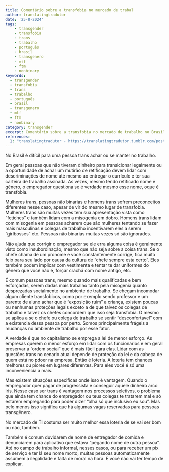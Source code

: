 ```yaml
---
title: Comentário sobre a transfobia no mercado de trabal
author: translatingtradutor
date: '25-8-2024'
tags:
    - transgender
    - transfobia
    - trans
    - trabalho
    - português
    - brasil
    - transgenero
    - mtf
    - ftm
    - nonbinary
keywords:
  - transgender
  - transfobia
  - trans
  - trabalho
  - português
  - brasil
  - transgenero
  - mtf
  - ftm
  - nonbinary
category: transgender
excerpt: Comentário sobre a transfobia no mercado de trabalho no BrasilNo Brasil é difícil para uma pessoa trans achar ou se manter no trabalho.Em geral pessoa...
references:
  1: "translatingtradutor - https://translatingtradutor.tumblr.com/post/759803300745035776/coment%C3%A1rio-sobre-a-transfobia-no-mercado-de"
---
```


No Brasil é difícil para uma pessoa trans achar ou se manter no trabalho.

Em geral pessoas que não tiveram dinheiro para transicionar legalmente ou a oportunidade de achar um mutirão de retificação devem lidar com descriminações de nome até mesmo ao entregar o currículo e ter sua carteira de trabalho assinada. As vezes, mesmo tendo retificado nome e gênero, o empregador questiona se é verdade mesmo esse nome, oque é transfobia.

Mulheres trans, pessoas não binarias e homens trans sofrem preconceitos diferentes nesse caso, apesar de vir do mesmo lugar de transfobia. Mulheres trans são muitas vezes tem sua apresentação vista como “fetiches” e também lidam com a misogenia em dobro. Homens trans lidam com misogenia em pessoas acharem que são mulheres tentando se fazer mais masculinas e colegas de trabalho incentivarem eles a serem “girlbosses” etc. Pessoas não binarias muitas vezes só são ignorades.

Não ajuda que corrigir o empregador se ele erra alguma coisa é geralmente visto como insubordinação, mesmo que não seja sobre a coisa trans. Se o chefe chama de um pronome e você constantemente corrige, fica muito feio para seu lado por causa da cultura de “chefe sempre esta certo”. Eles também podem implicar com vestimenta e tentar te dar uniformes do gênero que você não é, forçar crachá com nome antigo, etc.

É comum pessoas trans, mesmo quando mais qualificadas e bem esforçadas, serem dadas mais trabalho tanto pela misogenia quanto  desprezadas socialmente no ambiente de trabalho. Se chegam incomodar algum cliente transfobicos, como por exemplo sendo professor e um parente de aluno achar que é “exposição ruim” a criança, existem poucas ou nenhumas proteções legais exceto a de que talvez os colegas de trabalho e talvez os chefes concordem que isso seja transfobia. O mesmo se aplica a se o chefe ou colega de trabalho se sentir “desconfortavel” com a existencia dessa pessoa por perto. Somos principalmente frágeis a mudanças no ambiente de trabalho por esse fator.

A verdade é que no capitalismo se emprega a lei de menor esforço. As empresas querem o menor esforço em lidar com os funcionarios e em geral preservar a “ordem social” que é mais fâcil para elas. Lidar com as questões trans no cenario atual depende de proteção da lei e da cabeça de quem está no pdoer na empresa. Então é loteria. A loteria tem chances melhores ou piores em lugares diferentes. Para eles você é só uma inconveniencia a mais.

Mas existem situações especificas onde isso é vantagem. Quando o empregador quer pagar de progressista e conseguir aquele dinheiro arco iris. Nesse caso ser trans é vantagem nos processos seletivos, o problema que ainda tem chance do empregador ou teus colegas te tratarem mal e só estarem empregando para poder dizer “olha só que inclusivo eu sou”. Mas pelo menos isso significa que há algumas vagas reservadas para pessoas transgênero.

No mercado de TI costuma ser muito melhor essa loteria de se vai ser bom ou não, também.

Também é comum duvidarem de nome de entregador de comida e denunciarem para aplicativo que estava “pegando nome de outra pessoa”. Até no campo de trabalho informal, nesses casos, ou para receber um pix de serviço e ter lá seu nome morto, muitas pessoas automaticamente assumem a ilegalidade e falta de moral na hora. E você não vai ter tempo de explicar.